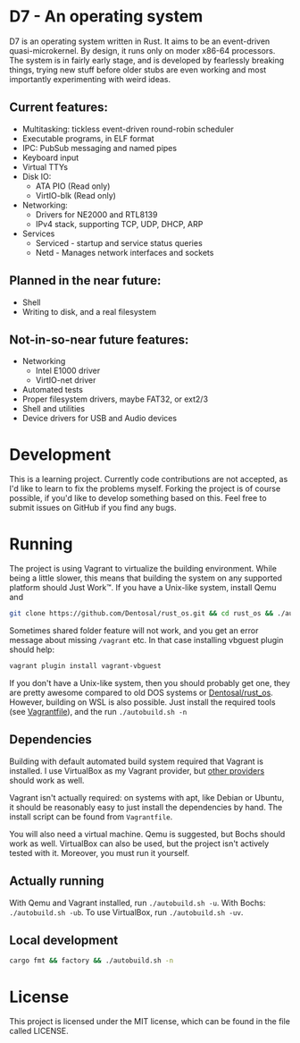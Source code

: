 # D7 - An operating system

D7 is an operating system written in Rust. It aims to be an event-driven quasi-microkernel. By design, it runs only on moder x86-64 processors. The system is in fairly early stage, and is developed by fearlessly breaking things, trying new stuff before older stubs are even working and most importantly experimenting with weird ideas.

## Current features:
* Multitasking: tickless event-driven round-robin scheduler
* Executable programs, in ELF format
* IPC: PubSub messaging and named pipes
* Keyboard input
* Virtual TTYs
* Disk IO:
    * ATA PIO (Read only)
    * VirtIO-blk (Read only)
* Networking:
    * Drivers for NE2000 and RTL8139
    * IPv4 stack, supporting TCP, UDP, DHCP, ARP
* Services
    * Serviced - startup and service status queries
    * Netd - Manages network interfaces and sockets

## Planned in the near future:
* Shell
* Writing to disk, and a real filesystem

## Not-in-so-near future features:
* Networking
    * Intel E1000 driver
    * VirtIO-net driver
* Automated tests
* Proper filesystem drivers, maybe FAT32, or ext2/3
* Shell and utilities
* Device drivers for USB and Audio devices


# Development

This is a learning project. Currently code contributions are not accepted, as I'd like to learn to fix the problems myself. Forking the project is of course possible, if you'd like to develop something based on this.
Feel free to submit issues on GitHub if you find any bugs.

# Running
The project is using Vagrant to virtualize the building environment. While being a little slower, this means that building the system on any supported platform should Just Work™. If you have a Unix-like system, install Qemu and

```bash
git clone https://github.com/Dentosal/rust_os.git && cd rust_os && ./autobuild.sh -u
```

Sometimes shared folder feature will not work, and you get an error message about missing `/vagrant` etc. In that case installing vbguest plugin should help:

```bash
vagrant plugin install vagrant-vbguest
```


If you don't have a Unix-like system, then you should probably get one, they are pretty awesome compared to old DOS systems or [Dentosal/rust_os](https://github.com/Dentosal/rust_os/). However, building on WSL is also possible. Just install the required tools (see [Vagrantfile](Vagrantfile)), and the run `./autobuild.sh -n`

## Dependencies

Building with default automated build system required that Vagrant is installed. I use VirtualBox as my Vagrant provider, but [other providers](https://www.vagrantup.com/docs/providers/) should work as well.

Vagrant isn't actually required: on systems with apt, like Debian or Ubuntu, it should be reasonably easy to just install the dependencies by hand. The install script can be found from `Vagrantfile`.

You will also need a virtual machine. Qemu is suggested, but Bochs should work as well. VirtualBox can also be used, but the project isn't actively tested with it. Moreover, you must run it yourself.

## Actually running

With Qemu and Vagrant installed, run `./autobuild.sh -u`. With Bochs: `./autobuild.sh -ub`. To use VirtualBox, run `./autobuild.sh -uv`.

## Local development

```bash
cargo fmt && factory && ./autobuild.sh -n
```

# License
This project is licensed under the MIT license, which can be found in the file called LICENSE.
